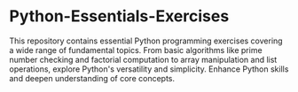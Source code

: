 # Python-Essentials-Exercises
This repository contains essential Python programming exercises covering a wide range of fundamental topics. From basic algorithms like prime number checking and factorial computation to array manipulation and list operations, explore Python's versatility and simplicity. Enhance Python skills and deepen understanding of core concepts.
